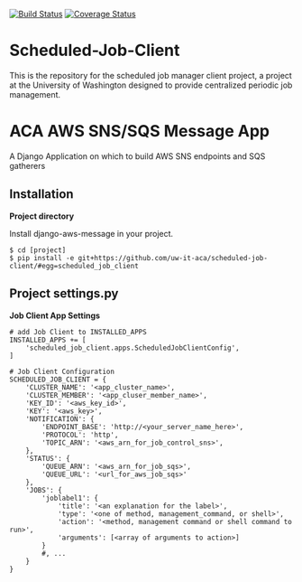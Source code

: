 [![Build Status](https://api.travis-ci.org/uw-it-aca/scheduled-job-client.svg?branch=develop)](https://travis-ci.org/uw-it-aca/scheduled-job-client)
[![Coverage Status](https://coveralls.io/repos/uw-it-aca/scheduled-job-client/badge.png?branch=develop)](https://coveralls.io/r/uw-it-aca/scheduled-job-client?branch=develop)


# Scheduled-Job-Client
This is the repository for the scheduled job manager client project, a project at the University of Washington designed to provide centralized periodic job management.

ACA AWS SNS/SQS Message App
===========================

A Django Application on which to build AWS SNS endpoints and SQS gatherers

Installation
------------

**Project directory**

Install django-aws-message in your project.

    $ cd [project]
    $ pip install -e git+https://github.com/uw-it-aca/scheduled-job-client/#egg=scheduled_job_client

Project settings.py
------------------

**Job Client App Settings**

    # add Job Client to INSTALLED_APPS
    INSTALLED_APPS += [
        'scheduled_job_client.apps.ScheduledJobClientConfig',
    ]

    # Job Client Configuration
    SCHEDULED_JOB_CLIENT = {
        'CLUSTER_NAME': '<app_cluster_name>',
        'CLUSTER_MEMBER': '<app_cluser_member_name>',
        'KEY_ID': '<aws_key_id>',
        'KEY': '<aws_key>',
        'NOTIFICATION': {
            'ENDPOINT_BASE': 'http://<your_server_name_here>',
            'PROTOCOL': 'http',
            'TOPIC_ARN': '<aws_arn_for_job_control_sns>',
        },
        'STATUS': {
            'QUEUE_ARN': '<aws_arn_for_job_sqs>',
            'QUEUE_URL': '<url_for_aws_job_sqs>'
        },
        'JOBS': {
            'joblabel1': {
                'title': '<an explanation for the label>',
                'type': '<one of method, management_command, or shell>',
                'action': '<method, management command or shell command to run>',
                'arguments': [<array of arguments to action>]
            }
            #, ...
        }
    }
